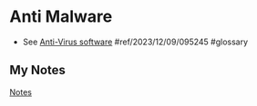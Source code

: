 # Anti Malware
- See [Anti-Virus software](anti-virus.md) #ref/2023/12/09/095245 #glossary 
## My Notes
[Notes](mynotes/anti-malware-notes.md)
